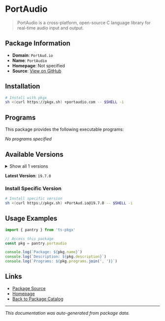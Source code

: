 # PortAudio

> PortAudio is a cross-platform, open-source C language library for real-time audio input and output.

## Package Information

- **Domain**: `PortAud.io`
- **Name**: `PortAudio`
- **Homepage**: Not specified
- **Source**: [View on GitHub](https://github.com/pkgxdev/pantry/tree/main/projects/portaudio.com/package.yml)

## Installation

```bash
# Install with pkgx
sh <(curl https://pkgx.sh) +portaudio.com -- $SHELL -i
```

## Programs

This package provides the following executable programs:

*No programs specified*

## Available Versions

<details>
<summary>Show all 1 versions</summary>

- `19.7.0`

</details>

**Latest Version**: `19.7.0`

### Install Specific Version

```bash
# Install specific version
sh <(curl https://pkgx.sh) +PortAud.io@19.7.0 -- $SHELL -i
```

## Usage Examples

```typescript
import { pantry } from 'ts-pkgx'

// Access this package
const pkg = pantry.portaudio

console.log(`Package: ${pkg.name}`)
console.log(`Description: ${pkg.description}`)
console.log(`Programs: ${pkg.programs.join(', ')}`)
```

## Links

- [Package Source](https://github.com/pkgxdev/pantry/tree/main/projects/portaudio.com/package.yml)
- [Homepage](#)
- [Back to Package Catalog](../package-catalog.md)

---

*This documentation was auto-generated from package data.*

